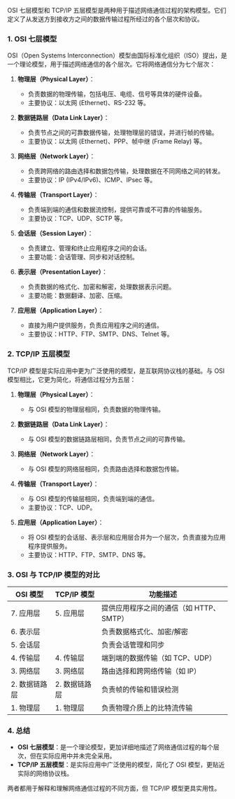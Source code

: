 OSI 七层模型和 TCP/IP 五层模型是两种用于描述网络通信过程的架构模型。它们定义了从发送方到接收方之间的数据传输过程所经过的各个层次和协议。

### 1. OSI 七层模型

OSI（Open Systems Interconnection）模型由国际标准化组织（ISO）提出，是一个理论模型，用于描述网络通信的各个层次。它将网络通信分为七个层次：

1. **物理层（Physical Layer）**：
   - 负责数据的物理传输，包括电压、电缆、信号等具体的硬件设备。
   - 主要协议：以太网 (Ethernet)、RS-232 等。

2. **数据链路层（Data Link Layer）**：
   - 负责节点之间的可靠数据传输，处理物理层的错误，并进行帧的传输。
   - 主要协议：以太网 (Ethernet)、PPP、帧中继 (Frame Relay) 等。

3. **网络层（Network Layer）**：
   - 负责跨网络的路由选择和数据包传输，处理数据在不同网络之间的转发。
   - 主要协议：IP (IPv4/IPv6)、ICMP、IPsec 等。

4. **传输层（Transport Layer）**：
   - 负责端到端的通信和数据流控制，提供可靠或不可靠的传输服务。
   - 主要协议：TCP、UDP、SCTP 等。

5. **会话层（Session Layer）**：
   - 负责建立、管理和终止应用程序之间的会话。
   - 主要功能：会话管理、同步和对话控制。

6. **表示层（Presentation Layer）**：
   - 负责数据的格式化、加密和解密，处理数据表示问题。
   - 主要功能：数据翻译、加密、压缩。

7. **应用层（Application Layer）**：
   - 直接为用户提供服务，负责应用程序之间的通信。
   - 主要协议：HTTP、FTP、SMTP、DNS、Telnet 等。

### 2. TCP/IP 五层模型

TCP/IP 模型是实际应用中更为广泛使用的模型，是互联网协议栈的基础。与 OSI 模型相比，它更为简化，将通信过程分为五层：

1. **物理层（Physical Layer）**：
   - 与 OSI 模型的物理层相同，负责数据的物理传输。

2. **数据链路层（Data Link Layer）**：
   - 与 OSI 模型的数据链路层相同，负责节点之间的可靠传输。

3. **网络层（Network Layer）**：
   - 与 OSI 模型的网络层相同，负责路由选择和数据包传输。

4. **传输层（Transport Layer）**：
   - 与 OSI 模型的传输层相同，负责端到端的通信。
   - 主要协议：TCP、UDP。

5. **应用层（Application Layer）**：
   - 将 OSI 模型的会话层、表示层和应用层合并为一个层次，负责直接为应用程序提供服务。
   - 主要协议：HTTP、FTP、SMTP、DNS 等。

### 3. OSI 与 TCP/IP 模型的对比

| OSI 模型         | TCP/IP 模型          | 功能描述                               |
|------------------|----------------------|----------------------------------------|
| 7. 应用层        | 5. 应用层            | 提供应用程序之间的通信（如 HTTP、SMTP）|
| 6. 表示层        |                      | 负责数据格式化、加密/解密              |
| 5. 会话层        |                      | 负责会话管理和同步                     |
| 4. 传输层        | 4. 传输层            | 端到端的数据传输（如 TCP、UDP）        |
| 3. 网络层        | 3. 网络层            | 路由选择和跨网络传输（如 IP）          |
| 2. 数据链路层    | 2. 数据链路层        | 负责帧的传输和错误检测                |
| 1. 物理层        | 1. 物理层            | 负责物理介质上的比特流传输            |

### 4. 总结
- **OSI 七层模型**：是一个理论模型，更加详细地描述了网络通信过程的每个层次，但在实际应用中并未完全采用。
- **TCP/IP 五层模型**：是实际应用中广泛使用的模型，简化了 OSI 模型，更贴近实际的网络协议栈。

两者都用于解释和理解网络通信过程的不同方面，但 TCP/IP 模型更具实用性。